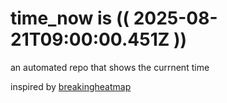 # time_now is (( 2025-08-21T09:00:00.451Z ))

an automated repo that shows the currnent time

inspired by [breakingheatmap](https://github.com/breakingheatmap/breakingheatmap)